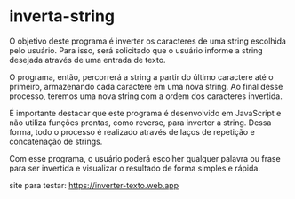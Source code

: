 # inverta-string
O objetivo deste programa é inverter os caracteres de uma string escolhida pelo usuário. Para isso, será solicitado que o usuário informe a string desejada através de uma entrada de texto.

O programa, então, percorrerá a string a partir do último caractere até o primeiro, armazenando cada caractere em uma nova string. Ao final desse processo, teremos uma nova string com a ordem dos caracteres invertida.

É importante destacar que este programa é desenvolvido em JavaScript e não utiliza funções prontas, como reverse, para inverter a string. Dessa forma, todo o processo é realizado através de laços de repetição e concatenação de strings.

Com esse programa, o usuário poderá escolher qualquer palavra ou frase para ser invertida e visualizar o resultado de forma simples e rápida.

site para testar: https://inverter-texto.web.app
